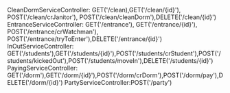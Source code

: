 CleanDormServiceController: GET('/clean),GET('/clean/{id}'), POST('/clean/crJanitor'), POST('/clean/cleanDorm'),DELETE('/clean/{id}')
EntranceServiceController: GET('/entrance'), GET('/entrance/{id}'), POST('/entrance/crWatchman'), POST('/entrance/tryToEnter'),DELETE('/entrance/{id}')
InOutServiceController: GET('/students'),GET('/students/{id}'),POST('/students/crStudent'),POST('/students/kickedOut'),POST('/students/moveIn'),DELETE('/students/{id}')
PayingServiceController: GET('/dorm'),GET('/dorm/{id}'),POST('/dorm/crDorm'),POST('/dorm/pay'),DELETE('/dorm/{id}')
PartyServiceController:POST('/party')
